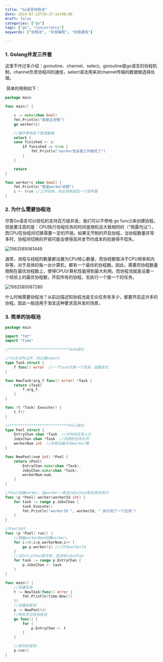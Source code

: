```yaml
---
title: "Go语言协程池"
date: 2019-07-23T10:37:14+08:00
draft: false
categories: ["go"]
tags: ["go", "concurrency"]
keywords: ["协程池", "并发编程", "协程通信"]

---
```


### 1. Golang并发三件套

​		这里不作过多介绍：goroutine、channel、select。goroutine是go语言的协程机制，channel负责协程间的通信，select语法用来对channel传输的数据做选择处理。

​		简单的用例如下：

```go
package main

func main() {

    c := make(chan bool)
    fmt.Println("我是主协程")
    go worker(c)

    //循环等待各个管道数据
    select {
    case finished <- c:
        if funished == true {
            fmt.Println("worker告诉我工作做完了")
        }
    }

    return
}

func worker(c chan bool) {
    fmt.Println("我是worker协程")
    c <- true //工作结束，向主协程返回一个信号量
}
```

### 2. 为什么需要协程池

尽管Go语言可以轻松的支持百万级并发，我们可以不停地 go func()来创建协程，但是要注意的是：CPU执行协程任务的时间是随机且大致相同的（“雨露均沾”），而CPU在协程间切换需要一定的开销，如果无节制的开启协程，当协程数量非常多时，协程间切换的开销可能会使得高并发节约成本的初衷得不偿失。

![1562585061449](/images/1562585061449.png)

通常，进程与线程的数量都设置为CPU核心数量，而协程数取决于CPU频率和内存等，对于具体的每一台计算机，都有一个最优的协程数。因此，需要将协程数量限制在最优协程数上，使得CPU计算机性能得到最大利用。而协程池就是设置一个经验上的最优协程数，开启所有的协程，去执行一个接一个的任务。

![1562585087280](/images/1562585087280.png)

什么时候需要协程池？从前边描述知协程池是无论任务有多少，都要开启这许多的协程。因此一般适用于淘宝这种要求高并发的场景。

### 3. 简单的协程池

```go
package main

import "fmt"
import "time"

//***************************Task部分

//Task对外公开，所以要export
type Task struct {
	f func() error  //一个task代表一个任务，函数形式
}

func NewTask(arg_f func() error) *Task {
    return &Task{
        f:arg_f,
    }
}

func (t *Task) Execute() {
    t.f()
}

//***************************Pool部分
type Pool struct {
    EntryChan chan *Task  //对外的任务入口
    JobsChan chan *Task  //内部的任务队列
    workerNum int  //协程池最大的worker数
}

func NewPool(num int) *Pool {
    return &Pool{
        EntryChan:make(chan *Task),
        JobsChan:make(chan *Task),
        workerNum:num,
    }
}

//Pool创建worker，由worker一直去JobsChan取任务并执行
func (p *Pool) worker(workerId int) {
    for task := range p.JobsChan {
        task.Execute()
        fmt.Println("workerID ", workerId, " 执行完了一个任务")
    }
}

//Pool运行
func (p *Pool) run() {
    //根据workerNum创建workers
    for i:=0;i<p.workerNum;i++ {
        go p.worker(i) //i作为workerId
    }
    //从EntryChan取任务，发送给JobsChan
    for task := range p.EntryChan {
        p.JobsChan <- task
    }
}

func main() {
    //创建任务
    t := NewTask(func() error {
        fmt.Println(time.Now())
    })
    //创建协程池
    p := NewPool(4)
    //把任务交给协程池
    go func() {
        for {
            p.EntryChan <- t
        }
    }

    //启动协程池
    p.run()
}
```

